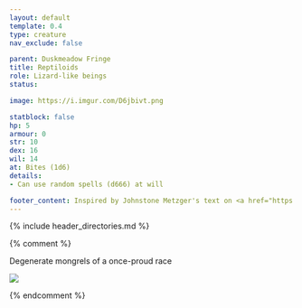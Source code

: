 ```yaml
---
layout: default
template: 0.4
type: creature
nav_exclude: false

parent: Duskmeadow Fringe
title: Reptiloids
role: Lizard-like beings
status:

image: https://i.imgur.com/D6jbivt.png

statblock: false
hp: 5
armour: 0
str: 10
dex: 16
wil: 14
at: Bites (1d6)
details:
- Can use random spells (d666) at will

footer_content: Inspired by Johnstone Metzger's text on <a href="https://www.drivethrurpg.com/en/product/226083/dungeon-full-of-monsters">Dungeon Full of Monsters</a>. Art by Nathan Jones. 
---
```


{% include header_directories.md %}

{% comment %}

Degenerate mongrels of a once-proud race

![](https://i.imgur.com/4TuXbkG.jpeg)

{% endcomment %}